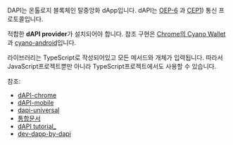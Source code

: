 


DAPI는 온톨로지 블록체인 탈중앙화 dApp입니다. dAPI는 [OEP-6](https://github.com/backslash47/OEPs/blob/oep-dapp-api/OEP-6/OEP-6.mediawiki) 과 [CEP1](https://github.com/ontio-cyano/CEPs/blob/master/CEP1.mediawiki)) 통신 프로토콜입니다. 

적합한 **dAPI provider**가 설치되어야 합니다. 참조 구현은 [Chrome의 Cyano Wallet](https://github.com/OntologyCommunityDevelopers/cyano-wallet) 과 [cyano-android](https://github.com/ontio-cyano/cyano-android)입니다.

라이브러리는 TypeScript로 작성되어있고 모든 메서드와 개체가 입력됩니다. 따라서 JavaScript프로젝트뿐만 아니라 TypeScript프로젝트에서도 사용할 수 있습니다.



참조:
* [dAPI-chrome](https://github.com/ontio/ontology-dapi)
* [dAPI-mobile](https://github.com/ontio-cyano/cyano-bridge)
* [dapi-universal](https://github.com/ontio-cyano/dapi-universal)
* [통합문서](https://github.com/ontio-cyano/integration-docs)
* [dAPI tutorial_](https://ontio.github.io/documentation/ontology_dapp_dev_tutorial_en.html)
* [dev-dapp-by-dapi](https://github.com/punicasuite/punicasuite.github.io/blob/master/content/tutorials/dapp-by-dapi.md)
